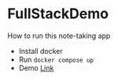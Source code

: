 # FullStackDemo

How to run this note-taking app

- Install docker
- Run `docker compose up`
- Demo [Link](https://www.loom.com/share/de5608d4e90344509320fa7a60ce1290)
